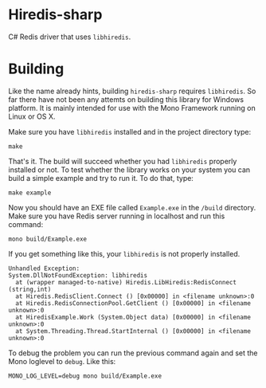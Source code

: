 Hiredis-sharp
=============

C# Redis driver that uses `libhiredis`.

Building
========

Like the name already hints, building `hiredis-sharp` requires `libhiredis`. So far there have not been any attemts on building this library for Windows platform. It is mainly intended for use with the Mono Framework running on Linux or OS X.

Make sure you have `libhiredis` installed and in the project directory type:

```
make
```

That's it. The build will succeed whether you had `libhiredis` properly installed or not. To test whether the library works on your system you can build a simple example and try to run it. To do that, type:

```
make example
```

Now you should have an EXE file called `Example.exe` in the `/build` directory. Make sure you have Redis server running in localhost and run this command:

```
mono build/Example.exe
```

If you get something like this, your `libhiredis` is not properly installed.

```
Unhandled Exception:
System.DllNotFoundException: libhiredis
  at (wrapper managed-to-native) Hiredis.LibHiredis:RedisConnect (string,int)
  at Hiredis.RedisClient.Connect () [0x00000] in <filename unknown>:0 
  at Hiredis.RedisConnectionPool.GetClient () [0x00000] in <filename unknown>:0 
  at HiredisExample.Work (System.Object data) [0x00000] in <filename unknown>:0 
  at System.Threading.Thread.StartInternal () [0x00000] in <filename unknown>:0 
```

To debug the problem you can run the previous command again and set the Mono loglevel to `debug`. Like this:

```
MONO_LOG_LEVEL=debug mono build/Example.exe
```

